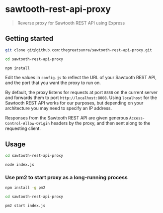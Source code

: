 # sawtooth-rest-api-proxy

> Reverse proxy for Sawtooth REST API using Express

## Getting started

```bash
git clone git@github.com:thegreatsunra/sawtooth-rest-api-proxy.git

cd sawtooth-rest-api-proxy

npm install
```

Edit the values in `config.js` to reflect the URL of your Sawtooth REST API, and the port that you want the proxy to run on. 

By default, the proxy listens for requests at port `8888` on the current server and forwards them to port `http://localhost:8008`. Using `localhost` for the Sawtooth REST API works for our purposes, but depending on your architecture you may need to specify an IP address.

Responses from the Sawtooth REST API are given generous `Access-Control-Allow-Origin` headers by the proxy, and then sent along to the requesting client.

## Usage

```bash
cd sawtooth-rest-api-proxy

node index.js
```

### Use pm2 to start proxy as a long-running process

```bash
npm install -g pm2

cd sawtooth-rest-api-proxy

pm2 start index.js
```
